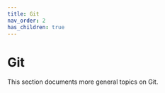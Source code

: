 ```yaml
---
title: Git
nav_order: 2
has_children: true
---
```


# Git

This section documents more general topics on Git.